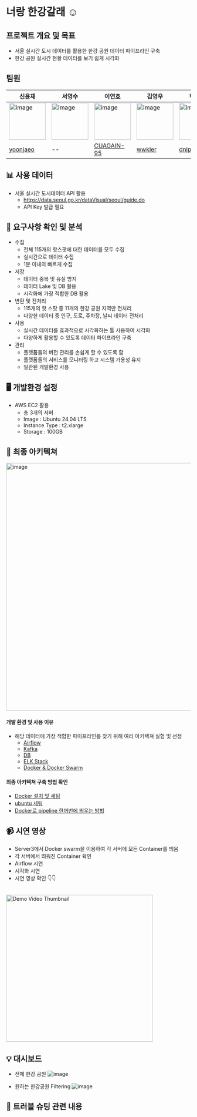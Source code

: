 # 너랑 한강갈래 :relaxed:

## 프로젝트 개요 및 목표 

- 서울 실시간 도시 데이터를 활용한 한강 공원 데이터 파이프라인 구축
- 한강 공원 실시간 현황 데이터를 보기 쉽게 시각화

## 팀원 

|신윤재|서영수|이연호|김영우|박윤수|정지석|
|--|--|--|--|--|--|
|<img width="100" alt="image" src="https://github.com/user-attachments/assets/711bd24b-02b0-4515-8c42-feb87f47ff33">|<img width="100" alt="image" src="https://github.com/user-attachments/assets/9ab53d0c-6ba4-45b9-aaef-032918bac885">|<img width="100" alt="image" src="https://github.com/user-attachments/assets/31148c90-50b8-4b01-9b02-0845e9226275">|<img width="100" alt="image" src="https://github.com/user-attachments/assets/7db3eda9-319c-4fd4-aa87-023d82c65560">|<img width="100" alt="image" src="https://github.com/user-attachments/assets/48dab61e-66ca-4af0-9f8f-91a81782109c">|<img width="100" alt="image" src="https://github.com/user-attachments/assets/44160bab-2c35-4576-a4e3-ada84714a7ad">|
|[yoonjaeo](https://github.com/yoonjaeo)|--|[CUAGAIN-95](https://github.com/CUAGAIN-95)|[wwkler](https://github.com/wwkler)|[dnlpys](https://github.com/dnlpys)|[jiseok6843](https://github.com/jiseok6843)|


## :bar_chart: 사용 데이터
- 서울 실시간 도시데이터 API 활용
  - https://data.seoul.go.kr/dataVisual/seoul/guide.do
  - API Key 발급 필요 

## :low_brightness: 요구사항 확인 및 분석
- 수집
  - 전체 115개의 핫스팟에 대한 데이터를 모두 수집 
  - 실시간으로 데이터 수집
  - 1분 이내의 빠르게 수집 
- 저장
  - 데이터 중복 및 유실 방지
  - 데이터 Lake 및 DB 활용
  - 시각화에 가장 적합한 DB 활용
- 변환 및 전처리
  - 115개의 핫 스팟 중 11개의 한강 공원 지역만 전처리
  - 다양한 데이터 중 인구, 도로, 주차장, 날씨 데이터 전처리 
- 사용
  - 실시간 데이터를 효과적으로 시각화하는 툴 사용하여 시각화
  - 다양하게 활용할 수 있도록 데이터 파이프라인 구축
- 관리
  - 플렛폼들의 버전 관리를 손쉽게 할 수 있도록 함
  - 플렛폼들의 서비스를 모니터링 하고 시스템 가용성 유지
  - 일관된 개발환경 사용

## :desktop_computer: 개발환경 설정
- AWS EC2 활용
  - 총 3개의 서버
  - Image : Ubuntu 24.04 LTS
  - Instance Type : t2.xlarge
  - Storage : 100GB

## 📐 최종 아키텍쳐 
<img width="675" alt="image" src="https://github.com/user-attachments/assets/a96a7350-7b16-4bbe-b1b6-7bc18ea94161">


#### 개발 환경 및 사용 이유
- 해당 데이터에 가장 적합한 파이프라인를 찾기 위해 여러 아키텍쳐 실험 및 선정
  - [Airflow](architecture/airflow.md)
  - [Kafka](architechture/kafka.md)
  - [DB](architechture/db.md)
  - [ELK Stack](architecture/elk_stack.md)
  - [Docker & Docker Swarm](architecture/docker.md)

#### 최종 아키텍쳐 구축 방법 확인
- [Docker 설치 및 세팅](setup/docker.md)
- [ubuntu 세팅](setup/ubuntu.md)
- [Docker로 pipeline 한꺼번에 띄우는 방법](setting/README.md) 


## :video_camera: 시연 영상
- Server3에서 Docker swarm을 이용하여 각 서버에 모든 Container를 띄움
- 각 서버에서 띄워진 Container 확인
- Airflow 시연
- 시각화 시연
- 시연 영상 확인 :point_down::point_down:

<br>
<a href="https://youtu.be/83F02z5lzX8" target="_blank">
  <img src="https://github.com/user-attachments/assets/4aa4ecc0-80e8-4d24-a154-7dc1c869f3c2" alt="Demo Video Thumbnail" width="400" />
</a>


## 	:bulb: 대시보드 
- 전체 한강 공원 
![image](https://github.com/user-attachments/assets/feb8e51d-bb94-4f41-aadf-9031bfb03e8d)

- 원하는 한강공원 Filtering
![image](https://github.com/user-attachments/assets/7a3e3a2b-e232-47bd-a6a7-b716f3c0cfc0)

## :mag_right: 트러블 슈팅 관련 내용 

